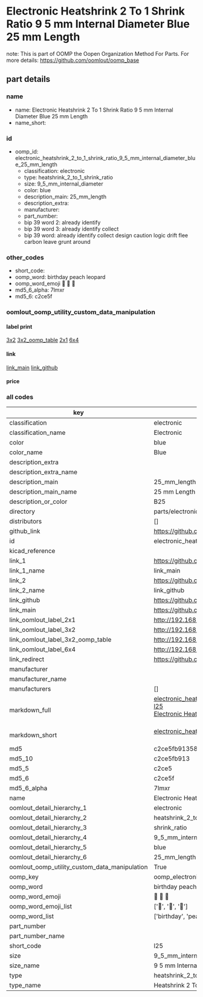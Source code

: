 # Electronic Heatshrink 2 To 1 Shrink Ratio 9 5 mm Internal Diameter Blue 25 mm Length  

note: This is part of OOMP the Oopen Organization Method For Parts. For more details: https://github.com/oomlout/oomp_base

##  part details
  







### name
* name: Electronic Heatshrink 2 To 1 Shrink Ratio 9 5 mm Internal Diameter Blue 25 mm Length
* name_short: 
### id
* oomp_id: electronic_heatshrink_2_to_1_shrink_ratio_9_5_mm_internal_diameter_blue_25_mm_length
  * classification: electronic
  * type: heatshrink_2_to_1_shrink_ratio
  * size: 9_5_mm_internal_diameter
  * color: blue
  * description_main: 25_mm_length
  * description_extra: 
  * manufacturer: 
  * part_number: 
  * bip 39 word 2: already identify
  * bip 39 word 3: already identify collect
  * bip 39 word: already identify collect design caution logic drift flee carbon leave grunt around

### other_codes
* short_code: 
* oomp_word: birthday peach leopard
* oomp_word_emoji :birthday: :peach: :leopard:
* md5_6_alpha: 7lmxr
* md5_6: c2ce5f






### oomlout_oomp_utility_custom_data_manipulation
#### label print
[3x2](http://192.168.1.245:1112/?label=oomp%207lmxr)
[3x2_oomp_table](http://192.168.1.108:1112/?label=oomp%207lmxr)
[2x1](http://192.168.1.242:1112/?label=oomp%207lmxr)
[6x4](http://192.168.1.55:1112/?label=oomp%207lmxr)    

#### link

[link_main](https://github.com/oomlout/oomlout_oomp_version_1_messy/tree/main/parts/electronic_heatshrink_2_to_1_shrink_ratio_9_5_mm_internal_diameter_blue_25_mm_length) [link_github](https://github.com/oomlout/oomlout_oomp_version_1_messy/tree/main/parts/electronic_heatshrink_2_to_1_shrink_ratio_9_5_mm_internal_diameter_blue_25_mm_length)                             

#### price







### all codes 
| key | value |  
| --- | --- |  
| classification | electronic |  
| classification_name | Electronic |  
| color | blue |  
| color_name | Blue |  
| description_extra |  |  
| description_extra_name |  |  
| description_main | 25_mm_length |  
| description_main_name | 25 mm Length |  
| description_or_color | B25 |  
| directory | parts/electronic_heatshrink_2_to_1_shrink_ratio_9_5_mm_internal_diameter_blue_25_mm_length |  
| distributors | [] |  
| github_link | https://github.com/oomlout/oomlout_oomp_part_src/tree/main/parts/electronic_heatshrink_2_to_1_shrink_ratio_9_5_mm_internal_diameter_blue_25_mm_length |  
| id | electronic_heatshrink_2_to_1_shrink_ratio_9_5_mm_internal_diameter_blue_25_mm_length |  
| kicad_reference |  |  
| link_1 | https://github.com/oomlout/oomlout_oomp_version_1_messy/tree/main/parts/electronic_heatshrink_2_to_1_shrink_ratio_9_5_mm_internal_diameter_blue_25_mm_length |  
| link_1_name | link_main |  
| link_2 | https://github.com/oomlout/oomlout_oomp_version_1_messy/tree/main/parts/electronic_heatshrink_2_to_1_shrink_ratio_9_5_mm_internal_diameter_blue_25_mm_length |  
| link_2_name | link_github |  
| link_github | https://github.com/oomlout/oomlout_oomp_version_1_messy/tree/main/parts/electronic_heatshrink_2_to_1_shrink_ratio_9_5_mm_internal_diameter_blue_25_mm_length |  
| link_main | https://github.com/oomlout/oomlout_oomp_version_1_messy/tree/main/parts/electronic_heatshrink_2_to_1_shrink_ratio_9_5_mm_internal_diameter_blue_25_mm_length |  
| link_oomlout_label_2x1 | http://192.168.1.242:1112/?label=oomp%207lmxr |  
| link_oomlout_label_3x2 | http://192.168.1.245:1112/?label=oomp%207lmxr |  
| link_oomlout_label_3x2_oomp_table | http://192.168.1.108:1112/?label=oomp%207lmxr |  
| link_oomlout_label_6x4 | http://192.168.1.55:1112/?label=oomp%207lmxr |  
| link_redirect | https://github.com/oomlout/oomlout_oomp_version_1_messy/tree/main/parts/electronic_heatshrink_2_to_1_shrink_ratio_9_5_mm_internal_diameter_blue_25_mm_length |  
| manufacturer |  |  
| manufacturer_name |  |  
| manufacturers | [] |  
| markdown_full | [electronic_heatshrink_2_to_1_shrink_ratio_9_5_mm_internal_diameter_blue_25_mm_length](none)<br>[l25](none)<br>[Electronic Heatshrink 2 To 1 Shrink Ratio 9 5 Mm Internal Diameter Blue 25 Mm Length](none)<br><br> |  
| markdown_short | [electronic_heatshrink_2_to_1_shrink_ratio_9_5_mm_internal_diameter_blue_25_mm_length](none)<br><br> |  
| md5 | c2ce5fb91358c85a0e1253bc5b1c2039 |  
| md5_10 | c2ce5fb913 |  
| md5_5 | c2ce5 |  
| md5_6 | c2ce5f |  
| md5_6_alpha | 7lmxr |  
| name | Electronic Heatshrink 2 To 1 Shrink Ratio 9 5 mm Internal Diameter Blue 25 mm Length |  
| oomlout_detail_hierarchy_1 | electronic |  
| oomlout_detail_hierarchy_2 | heatshrink_2_to_1 |  
| oomlout_detail_hierarchy_3 | shrink_ratio |  
| oomlout_detail_hierarchy_4 | 9_5_mm_internal_diameter |  
| oomlout_detail_hierarchy_5 | blue |  
| oomlout_detail_hierarchy_6 | 25_mm_length |  
| oomlout_oomp_utility_custom_data_manipulation | True |  
| oomp_key | oomp_electronic_heatshrink_2_to_1_shrink_ratio_9_5_mm_internal_diameter_blue_25_mm_length |  
| oomp_word | birthday peach leopard |  
| oomp_word_emoji | :birthday: :peach: :leopard: |  
| oomp_word_emoji_list | [':birthday:', ':peach:', ':leopard:'] |  
| oomp_word_list | ['birthday', 'peach', 'leopard'] |  
| part_number |  |  
| part_number_name |  |  
| short_code | l25 |  
| size | 9_5_mm_internal_diameter |  
| size_name | 9 5 mm Internal Diameter |  
| type | heatshrink_2_to_1_shrink_ratio |  
| type_name | Heatshrink 2 To 1 Shrink Ratio |  
